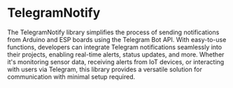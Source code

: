 # TelegramNotify
The TelegramNotify library simplifies the process of sending notifications from Arduino and ESP boards using the Telegram Bot API. With easy-to-use functions, developers can integrate Telegram notifications seamlessly into their projects, enabling real-time alerts, status updates, and more. Whether it's monitoring sensor data, receiving alerts from IoT devices, or interacting with users via Telegram, this library provides a versatile solution for communication with minimal setup required.
